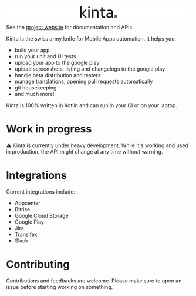 ![kinta](docs/images/kinta.png)

See the [project website](https://dailymotion.github.io/kinta) for documentation and APIs.

Kinta is the swiss army knife for Mobile Apps automation. It helps you:

* build your app
* run your unit and UI tests
* upload your app to the google play
* upload screenshots, listing and changelogs to the google play
* handle beta distribution and testers
* manage translations, opening pull requests automatically 
* git housekeeping
* and much more!

Kinta is 100% written in Kotlin and can run in your CI or on your laptop.

# Work in progress

⚠️ Kinta is currently under heavy development. While it's working and used in production, the API might change at any time without warning.

# Integrations

Current integrations include:

* Appcenter
* Bitrise
* Google Cloud Storage
* Google Play
* Jira
* Transifex
* Slack

# Contributing

Contributions and feedbacks are welcome. Please make sure to open an issue before starting working on something.
  
